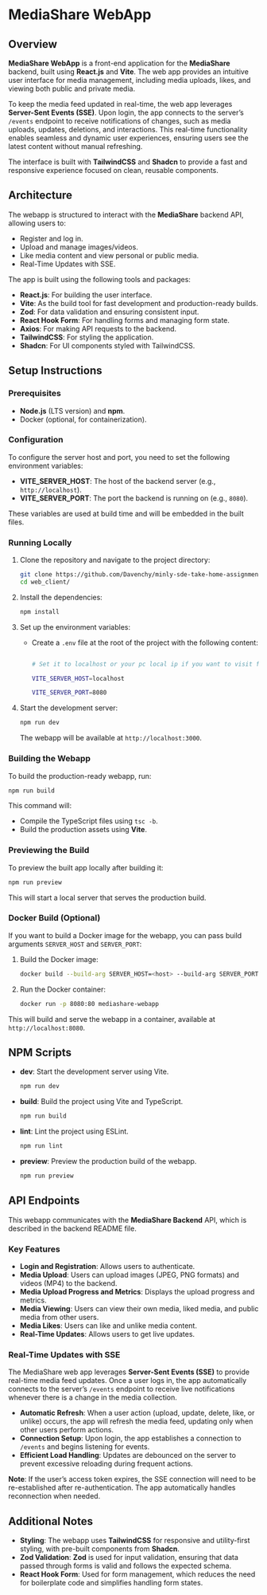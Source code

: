 # MediaShare WebApp

## Overview

**MediaShare WebApp** is a front-end application for the **MediaShare** backend, built using **React.js** and **Vite**. The web app provides an intuitive user interface for media management, including media uploads, likes, and viewing both public and private media.

To keep the media feed updated in real-time, the web app leverages **Server-Sent Events (SSE)**. Upon login, the app connects to the server’s `/events` endpoint to receive notifications of changes, such as media uploads, updates, deletions, and interactions. This real-time functionality enables seamless and dynamic user experiences, ensuring users see the latest content without manual refreshing.

The interface is built with **TailwindCSS** and **Shadcn** to provide a fast and responsive experience focused on clean, reusable components.

## Architecture

The webapp is structured to interact with the **MediaShare** backend API, allowing users to:

- Register and log in.
- Upload and manage images/videos.
- Like media content and view personal or public media.
- Real-Time Updates with SSE.

The app is built using the following tools and packages:

- **React.js**: For building the user interface.
- **Vite**: As the build tool for fast development and production-ready builds.
- **Zod**: For data validation and ensuring consistent input.
- **React Hook Form**: For handling forms and managing form state.
- **Axios**: For making API requests to the backend.
- **TailwindCSS**: For styling the application.
- **Shadcn**: For UI components styled with TailwindCSS.

## Setup Instructions

### Prerequisites

- **Node.js** (LTS version) and **npm**.
- Docker (optional, for containerization).

### Configuration

To configure the server host and port, you need to set the following environment variables:

- **VITE_SERVER_HOST**: The host of the backend server (e.g., `http://localhost`).
- **VITE_SERVER_PORT**: The port the backend is running on (e.g., `8080`).

These variables are used at build time and will be embedded in the built files.

### Running Locally

1. Clone the repository and navigate to the project directory:

   ```bash
   git clone https://github.com/Davenchy/minly-sde-take-home-assignment.git
   cd web_client/
   ```

1. Install the dependencies:

   ```bash
   npm install
   ```

1. Set up the environment variables:

   - Create a `.env` file at the root of the project with the following content:

     ```bash

     # Set it to localhost or your pc local ip if you want to visit from other device

     VITE_SERVER_HOST=localhost

     VITE_SERVER_PORT=8080

     ```

1. Start the development server:

   ```bash
   npm run dev
   ```

   The webapp will be available at `http://localhost:3000`.

### Building the Webapp

To build the production-ready webapp, run:

```bash
npm run build
```

This command will:

- Compile the TypeScript files using `tsc -b`.
- Build the production assets using **Vite**.

### Previewing the Build

To preview the built app locally after building it:

```bash
npm run preview
```

This will start a local server that serves the production build.

### Docker Build (Optional)

If you want to build a Docker image for the webapp, you can pass build arguments `SERVER_HOST` and `SERVER_PORT`:

1. Build the Docker image:

   ```bash
   docker build --build-arg SERVER_HOST=<host> --build-arg SERVER_PORT=<port> -t mediashare-webapp .
   ```

1. Run the Docker container:

   ```bash
   docker run -p 8080:80 mediashare-webapp
   ```

This will build and serve the webapp in a container, available at `http://localhost:8080`.

## NPM Scripts

- **dev**: Start the development server using Vite.

  ```bash
  npm run dev
  ```

- **build**: Build the project using Vite and TypeScript.

  ```bash
  npm run build
  ```

- **lint**: Lint the project using ESLint.

  ```bash
  npm run lint
  ```

- **preview**: Preview the production build of the webapp.

  ```bash
  npm run preview
  ```

## API Endpoints

This webapp communicates with the **MediaShare Backend** API, which is described in the backend README file.

### Key Features

- **Login and Registration**: Allows users to authenticate.
- **Media Upload**: Users can upload images (JPEG, PNG formats) and videos (MP4) to the backend.
- **Media Upload Progress and Metrics**: Displays the upload progress and metrics.
- **Media Viewing**: Users can view their own media, liked media, and public media from other users.
- **Media Likes**: Users can like and unlike media content.
- **Real-Time Updates**: Allows users to get live updates.

### Real-Time Updates with SSE

The MediaShare web app leverages **Server-Sent Events (SSE)** to provide real-time media feed updates. Once a user logs in, the app automatically connects to the server’s `/events` endpoint to receive live notifications whenever there is a change in the media collection.

- **Automatic Refresh**: When a user action (upload, update, delete, like, or unlike) occurs, the app will refresh the media feed, updating only when other users perform actions.
- **Connection Setup**: Upon login, the app establishes a connection to `/events` and begins listening for events.
- **Efficient Load Handling**: Updates are debounced on the server to prevent excessive reloading during frequent actions.

**Note**: If the user’s access token expires, the SSE connection will need to be re-established after re-authentication. The app automatically handles reconnection when needed.

## Additional Notes

- **Styling**: The webapp uses **TailwindCSS** for responsive and utility-first styling, with pre-built components from **Shadcn**.
- **Zod Validation**: **Zod** is used for input validation, ensuring that data passed through forms is valid and follows the expected schema.
- **React Hook Form**: Used for form management, which reduces the need for boilerplate code and simplifies handling form states.

